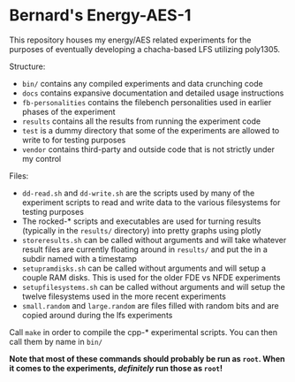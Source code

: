 # Bernard's Energy-AES-1

This repository houses my energy/AES related experiments for the purposes of eventually developing a chacha-based LFS utilizing poly1305.

Structure:
* `bin/` contains any compiled experiments and data crunching code
* `docs` contains expansive documentation and detailed usage instructions
* `fb-personalities` contains the filebench personalities used in earlier phases of the experiment
* `results` contains all the results from running the experiment code
* `test` is a dummy directory that some of the experiments are allowed to write to for testing purposes
* `vendor` contains third-party and outside code that is not strictly under my control

Files:
* `dd-read.sh` and `dd-write.sh` are the scripts used by many of the experiment scripts to read and write data to the various filesystems for testing purposes
* The rocked-* scripts and executables are used for turning results (typically in the `results/` directory) into pretty graphs using plotly
* `storeresults.sh` can be called without arguments and will take whatever result files are currently floating around in `results/` and put the in a subdir named with a timestamp
* `setupramdisks.sh` can be called without arguments and will setup a couple RAM disks. This is used for the older FDE vs NFDE experiments
* `setupfilesystems.sh` can be called without arguments and will setup the twelve filesystems used in the more recent experiments
* `small.random` and `large.random` are files filled with random bits and are copied around during the lfs experiments

Call `make` in order to compile the cpp-* experimental scripts. You can then call them by name in `bin/`

**Note that most of these commands should probably be run as `root`. When it comes to the experiments, _definitely_ run those as `root`!**
